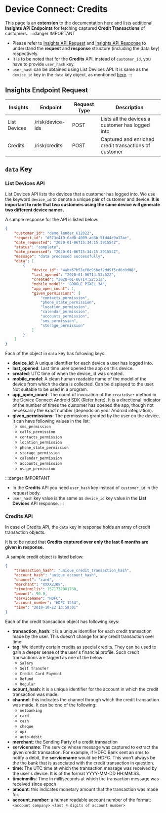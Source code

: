 # Device Connect: Credits

This page is an **extension** to the documentation [here](/device-connect/rest-api.html) and lists additional **Insights API Endpoints** for fetching captured **Credit Transactions**  of customers.
​
:::danger IMPORTANT
- Please refer to [Insights API Request](/device-connect/rest-api.html#insights-api-request) and [Insights API Response](/device-connect/rest-api.html#insights-api-response) to understand the **request** and **response** structure (including the data key) respectively.
 - It is to be noted that for the **Credits** API, instead of `customer_id`, you have to provide `user_hash` key.
 - `user_hash` can be obtained using List Devices API. It is same as the `device_id` key in the `data` key object, as mentioned [here](/device-connect/credits.html#list-devices-api).
:::


## Insights Endpoint Request
| Insights | Endpoint | Request Type | Description | 
| - | - | - | - |
| List Devices | /risk/device-ids | POST | Lists all the devices a customer has logged into |
| Credits | /risk/credits | POST | Captured and enriched credit transactions of customer |


## `data` Key

### List Devices API
List Devices API lists the devices that a customer has logged into. We use the keyword `device_id` to denote a unique pair of customer and device. **It is important to note that two customers using the same device will generate two different device names.**

A sample response for the API is listed below:
```json
{
    "customer_id": "demo_lender_612022",
    "request_id": "d573c4f9-6ad0-4009-ad8b-5fd44e9a17ae",
    "date_requested": "2020-01-06T15:34:15.391554Z",
    "status": "complete",
    "date_processed": "2020-01-06T15:34:15.391554Z",
    "message": "data processed successfully",
    "data": [
        {
            "device_id": "4aba67b51ef8c95bef2dd9f5cd6c0d08",
            "last_opened": "2020-01-06T14:52:52Z",
            "created": "2020-01-06T14:52:51Z",
            "mobile_model": "GOOGLE PIXEL 3A",
            "app_open_count": 1,
            "given_permissions": [
                "contacts_permission",
                "phone_state_permission",
                "location_permission",
                "calendar_permission",
                "accounts_permission",
                "sms_permission",
                "storage_permission"
            ]
        }
    ]
}
```

Each of the object in `data` key has following keys:
- **device_id**: A unique identifier for each device a user has logged into.
- **last_opened**: Last time user opened the app on this device.
- **created**: UTC time of when the device_id was created.
- **mobile_model**: A clean human readable name of the model of the device from which the data is collected. Can be displayed to the user. Not suitable to be used in a program.
- **app_open_count**: The count of invocation of the `createUser` method in the Device Connect Android SDK (Refer [here](/device-connect/android.html#create-user-method)). It is a directional indicator of the number of times the customer has opened the app, though not necessarily the exact number (depends on your Android integration).
- **given_permissions**: The permissions granted by the user on the device. It can have following values in the list:
    - `sms_permission`
    - `calls_permission`
    - `contacts_permission`
    - `location_permission`
    - `phone_state_permission`
    - `storage_permission`
    - `calendar_permission`
    - `accounts_permission`
    - `usage_permission`

:::danger IMPORTANT
- In the **Credits** API you need `user_hash` key instead of `customer_id` in the request body.
- `user_hash` key value is the same as `device_id` key value in the **List Devices** API response.
:::

### Credits API
In case of Credits API, the `data` key in response holds an array of credit transaction objects.
​

It is to be noted that **Credits captured over only the last 6 months are given in
response.**

​
A sample credit object is listed below:

```json
{
    "transaction_hash": "unique_credit_transaction_hash",
    "account_hash": "unique_account_hash",
    "channel": "card",
    "merchant": "XXXX2309",
    "timeinmilis": 1571732881768,
    "amount": 99.0,
    "servicename": "HDFC",
    "account_number": "HDFC 1234",
    "time": "2019-10-22 13:58:01"
}
```

Each of the credit transaction object has following keys:
- **transaction_hash**: it is a unique identifier for each credit transaction made by the user. This
doesn’t change for any credit transaction over time.
- **tag**: We identify certain credits as special credits. They can be used to gain a
deeper sense of the user's financial profile. Such credit transactions are tagged as one of the
below:
    - `Salary`
    - `Self Transfer`
    - `Credit Card Payment`
    - `Refund`
    - `Regular`
- **acount_hash**: it is a unique identifier for the account in which the credit transaction was made.
- **channel**: this indicates the channel through which the credit transaction was made. It can be one of the following:
    - `netbanking`
    - `card`
    - `cash`
    - `cheque`
    - `upi`
    - `auto-debit`
- **merchant**: the Sending Party of a credit transaction
- **servicename**: The service whose message was captured to extract the given credit transaction. For example, if HDFC Bank sent an sms to notify a debit, the **servicename** would be HDFC. This
won’t always be the the bank that is associated with the credit transaction in question.
- **time**: The UTC time at which the transaction message was received by the user's device. It is of the format YYYY-MM-DD HH:MM:SS.
- **timeinmilis**: Time in milliseconds at which the transaction message was received since
epoch
- **amount**: this indicates monetary amount that the transaction was made for.
- **account_number**: a human readable account number of the format: `<account company> <last 4 digits of account number>`

